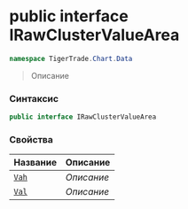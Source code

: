 
# public interface IRawClusterValueArea
```csharp
namespace TigerTrade.Chart.Data
```



> Описание

### Синтаксис
```csharp
public interface IRawClusterValueArea
```


### Свойства
| Название | Описание |
| --- | --- |
| [`Vah`](./IRawClusterValueArea.cs/Свойства/Vah.md) | *Описание* |
| [`Val`](./IRawClusterValueArea.cs/Свойства/Val.md) | *Описание* |



